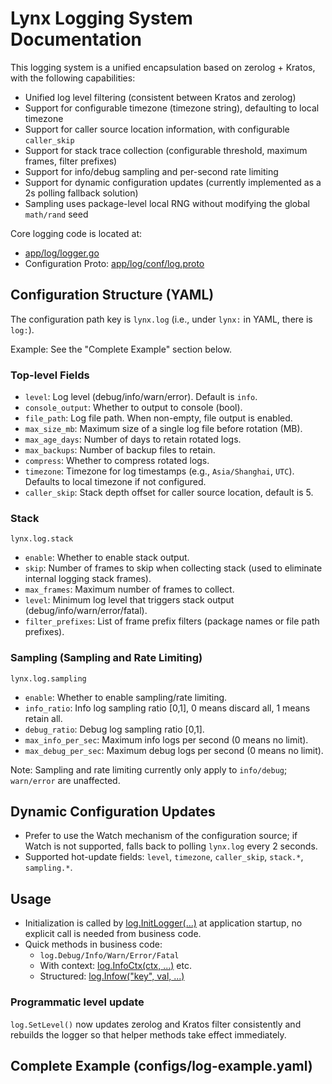 # Lynx Logging System Documentation

This logging system is a unified encapsulation based on zerolog + Kratos, with the following capabilities:

- Unified log level filtering (consistent between Kratos and zerolog)
- Support for configurable timezone (timezone string), defaulting to local timezone
- Support for caller source location information, with configurable `caller_skip`
- Support for stack trace collection (configurable threshold, maximum frames, filter prefixes)
- Support for info/debug sampling and per-second rate limiting
- Support for dynamic configuration updates (currently implemented as a 2s polling fallback solution)
- Sampling uses package-level local RNG without modifying the global `math/rand` seed

Core logging code is located at:
- [app/log/logger.go](file:///Users/claire/GolandProjects/lynx/lynx/app/log/logger.go)
- Configuration Proto: [app/log/conf/log.proto](file:///Users/claire/GolandProjects/lynx/lynx/app/log/conf/log.proto)

## Configuration Structure (YAML)

The configuration path key is `lynx.log` (i.e., under `lynx:` in YAML, there is `log:`).

Example: See the "Complete Example" section below.

### Top-level Fields
- `level`: Log level (debug/info/warn/error). Default is `info`.
- `console_output`: Whether to output to console (bool).
- `file_path`: Log file path. When non-empty, file output is enabled.
- `max_size_mb`: Maximum size of a single log file before rotation (MB).
- `max_age_days`: Number of days to retain rotated logs.
- `max_backups`: Number of backup files to retain.
- `compress`: Whether to compress rotated logs.
- `timezone`: Timezone for log timestamps (e.g., `Asia/Shanghai`, `UTC`). Defaults to local timezone if not configured.
- `caller_skip`: Stack depth offset for caller source location, default is 5.

### Stack
`lynx.log.stack`
- `enable`: Whether to enable stack output.
- `skip`: Number of frames to skip when collecting stack (used to eliminate internal logging stack frames).
- `max_frames`: Maximum number of frames to collect.
- `level`: Minimum log level that triggers stack output (debug/info/warn/error/fatal).
- `filter_prefixes`: List of frame prefix filters (package names or file path prefixes).

### Sampling (Sampling and Rate Limiting)
`lynx.log.sampling`
- `enable`: Whether to enable sampling/rate limiting.
- `info_ratio`: Info log sampling ratio [0,1], 0 means discard all, 1 means retain all.
- `debug_ratio`: Debug log sampling ratio [0,1].
- `max_info_per_sec`: Maximum info logs per second (0 means no limit).
- `max_debug_per_sec`: Maximum debug logs per second (0 means no limit).

Note: Sampling and rate limiting currently only apply to `info/debug`; `warn/error` are unaffected.

## Dynamic Configuration Updates

- Prefer to use the Watch mechanism of the configuration source; if Watch is not supported, falls back to polling `lynx.log` every 2 seconds.
- Supported hot-update fields: `level`, `timezone`, `caller_skip`, `stack.*`, `sampling.*`.

## Usage

- Initialization is called by [log.InitLogger(...)](file:///Users/claire/GolandProjects/lynx/lynx/app/log/logger.go#L48-L310) at application startup, no explicit call is needed from business code.
- Quick methods in business code:
  - `log.Debug/Info/Warn/Error/Fatal`
  - With context: [log.InfoCtx(ctx, ...)](file:///Users/claire/GolandProjects/lynx/lynx/app/log/helper.go#L121-L123) etc.
  - Structured: [log.Infow("key", val, ...)](file:///Users/claire/GolandProjects/lynx/lynx/app/log/helper.go#L133-L135)

### Programmatic level update
`log.SetLevel()` now updates zerolog and Kratos filter consistently and rebuilds the logger so that helper methods take effect immediately.

## Complete Example (configs/log-example.yaml)

